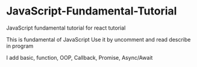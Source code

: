 # JavaScript-Fundamental-Tutorial
JavaScript fundamental tutorial for react tutorial

This is fundamental of JavaScript
Use it by uncomment and read describe in program

I add basic, function, OOP, Callback, Promise, Async/Await
